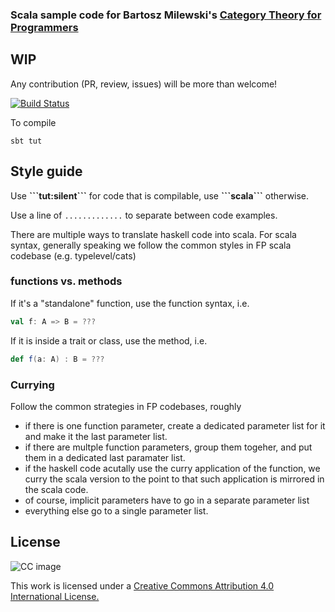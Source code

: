 ### Scala sample code for Bartosz Milewski's [Category Theory for Programmers](https://bartoszmilewski.com/2014/10/28/category-theory-for-programmers-the-preface/)

## WIP
Any contribution (PR, review, issues) will be more than welcome!

[![Build Status](https://travis-ci.org/typelevel/CT_from_Programmers.scala.svg)](https://travis-ci.org/typelevel/CT_from_Programmers.scala)

To compile

```
sbt tut
```

## Style guide

Use **\`\`\`tut:silent\`\`\`** for code that is compilable, use **\`\`\`scala\`\`\`** otherwise.

Use a line of `.............` to separate between code examples. 


There are multiple ways to translate haskell code into scala. For scala syntax, generally speaking we follow the common styles in FP scala codebase (e.g. typelevel/cats)

### functions vs. methods

If it's a "standalone" function, use the function syntax, i.e.
```scala
val f: A => B = ???
```
If it is inside a trait or class, use the method, i.e.

```scala
def f(a: A) : B = ???
```

### Currying

Follow the common strategies in FP codebases, roughly

* if there is one function parameter, create a dedicated parameter list for it and make it the last parameter list. 
* if there are multple function parameters, group them togeher, and put them in a dedicated last paramater list. 
* if the haskell code acutally use the curry application of the function, we curry the scala version to the point to that such application is mirrored in the scala code. 
* of course, implicit parameters have to go in a separate parameter list
* everything else go to a single parameter list. 


## License 

![CC image](https://i.creativecommons.org/l/by/4.0/88x31.png)


This work is licensed under a [Creative Commons Attribution 4.0 International License.](https://creativecommons.org/licenses/by/4.0/)


